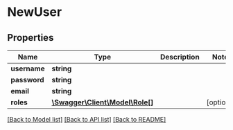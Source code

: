 # NewUser

## Properties
Name | Type | Description | Notes
------------ | ------------- | ------------- | -------------
**username** | **string** |  | 
**password** | **string** |  | 
**email** | **string** |  | 
**roles** | [**\Swagger\Client\Model\Role[]**](Role.md) |  | [optional] 

[[Back to Model list]](../README.md#documentation-for-models) [[Back to API list]](../README.md#documentation-for-api-endpoints) [[Back to README]](../README.md)


